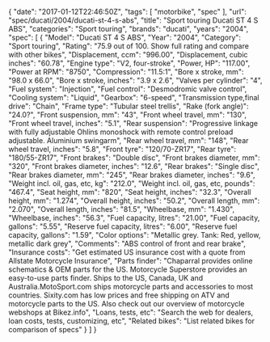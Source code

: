 {
    "date": "2017-01-12T22:46:50Z",
    "tags": [
        "motorbike",
        "spec"
    ],
    "url": "spec\/ducati\/2004\/ducati-st-4-s-abs",
    "title": "Sport touring Ducati ST 4 S ABS",
    "categories": "Sport touring",
    "brands": "ducati",
    "years": "2004",
    "spec": [
        {
            "Model": "Ducati ST 4 S ABS",
            "Year": "2004",
            "Category": "Sport touring",
            "Rating": "75.9 out of 100. Show full rating and compare with other bikes",
            "Displacement, ccm": "996.00",
            "Displacement, cubic inches": "60.78",
            "Engine type": "V2, four-stroke",
            "Power, HP": "117.00",
            "Power at RPM": "8750",
            "Compression": "11.5:1",
            "Bore x stroke, mm": "98.0 x 66.0",
            "Bore x stroke, inches": "3.9 x 2.6",
            "Valves per cylinder": "4",
            "Fuel system": "Injection",
            "Fuel control": "Desmodromic valve control",
            "Cooling system": "Liquid",
            "Gearbox": "6-speed",
            "Transmission type,final drive": "Chain",
            "Frame type": "Tubular steel trellis",
            "Rake (fork angle)": "24.0?",
            "Front suspension, mm": "43",
            "Front wheel travel, mm": "130",
            "Front wheel travel, inches": "5.1",
            "Rear suspension": "Progressive linkage with fully adjustable Ohlins monoshock with remote control preload adjustable. Aluminium swingarm",
            "Rear wheel travel, mm": "148",
            "Rear wheel travel, inches": "5.8",
            "Front tyre": "120\/70-ZR17",
            "Rear tyre": "180\/55-ZR17",
            "Front brakes": "Double disc",
            "Front brakes diameter, mm": "320",
            "Front brakes diameter, inches": "12.6",
            "Rear brakes": "Single disc",
            "Rear brakes diameter, mm": "245",
            "Rear brakes diameter, inches": "9.6",
            "Weight incl. oil, gas, etc, kg": "212.0",
            "Weight incl. oil, gas, etc, pounds": "467.4",
            "Seat height, mm": "820",
            "Seat height, inches": "32.3",
            "Overall height, mm": "1.274",
            "Overall height, inches": "50.2",
            "Overall length, mm": "2.070",
            "Overall length, inches": "81.5",
            "Wheelbase, mm": "1.430",
            "Wheelbase, inches": "56.3",
            "Fuel capacity, litres": "21.00",
            "Fuel capacity, gallons": "5.55",
            "Reserve fuel capacity, litres": "6.00",
            "Reserve fuel capacity, gallons": "1.59",
            "Color options": "Metallic grey. Tank: Red, yellow, metallic dark grey",
            "Comments": "ABS control of front and rear brake",
            "Insurance costs": "Get estimated US insurance cost with a quote from Allstate Motorcycle Insurance",
            "Parts finder": "Chaparral provides online schematics & OEM parts for the US.   Motorcycle Superstore provides an easy-to-use parts finder. Ships to the US, Canada, UK and Australia.MotoSport.com ships motorcycle parts and accessories to most countries.    Sixity.com has low prices and free shipping on ATV and motorcycle parts to the US. Also check out our overview of motorcycle webshops at Bikez.info",
            "Loans, tests, etc": "Search the web for dealers, loan costs, tests, customizing, etc",
            "Related bikes": "List related bikes for comparison of specs"
        }
    ]
}